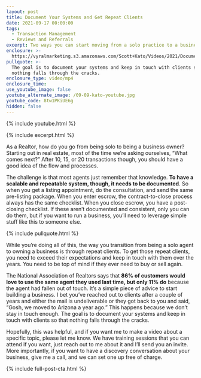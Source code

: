 ```yaml
---
layout: post
title: Document Your Systems and Get Repeat Clients
date: 2021-09-17 00:00:00
tags:
  - Transaction Management
  - Reviews and Referrals
excerpt: Two ways you can start moving from a solo practice to a business.
enclosure: >-
  https://vyralmarketing.s3.amazonaws.com/Scott+Kato/Videos/2021/Document+Your+Systems+and+Get+Repeat+Clients.mp4
pullquote: >-
  The goal is to document your systems and keep in touch with clients so that
  nothing falls through the cracks.
enclosure_type: video/mp4
enclosure_time:
use_youtube_image: false
youtube_alternate_image: /09-09-kato-youtube.jpg
youtube_code: 8tw1PKiUE6g
hidden: false
---
```

{% include youtube.html %}

{% include excerpt.html %}

As a Realtor, how do you go from being solo to being a business owner? Starting out in real estate, most of the time we’re asking ourselves, “What comes next?” After 10, 15, or 20 transactions though, you should have a good idea of the flow and processes.

The challenge is that most agents just remember that knowledge. **To have a scalable and repeatable system, though, it needs to be documented**. So when you get a listing appointment, do the consultation, and send the same pre-listing package. When you enter escrow, the contract-to-close process always has the same checklist. When you close escrow, you have a post-closing checklist. If these aren’t documented and consistent, only you can do them, but if you want to run a business, you’ll need to leverage simple stuff like this to someone else.

{% include pullquote.html %}

While you’re doing all of this, the way you transition from being a solo agent to owning a business is through repeat clients. To get those repeat clients, you need to exceed their expectations and keep in touch with them over the years. You need to be top of mind if they ever need to buy or sell again.

The National Association of Realtors says that **86% of customers would love to use the same agent they used last time, but only 11% do** because the agent had fallen out of touch. It’s a simple piece of advice to start building a business. I bet you’ve reached out to clients after a couple of years and either the mail is undeliverable or they got back to you and said, “Gosh, we moved to Arizona a year ago.” This happens because we don’t stay in touch enough. The goal is to document your systems and keep in touch with clients so that nothing falls through the cracks.

Hopefully, this was helpful, and if you want me to make a video about a specific topic, please let me know. We have training sessions that you can attend if you want, just reach out to me about it and I’ll send you an invite. More importantly, if you want to have a discovery conversation about your business, give me a call, and we can set one up free of charge.

{% include full-post-cta.html %}
